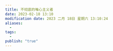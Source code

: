 ```yaml
---
title: 不彻底的唯心主义者
date: 2023-02-18 13:10
modification date: 2023 二月 18日 星期六 13:10:24
aliases:
  - 
tags:
  - 
publish: "true"
---
```


